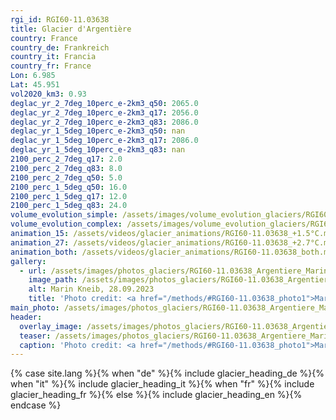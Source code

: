 ```yaml
---
rgi_id: RGI60-11.03638
title: Glacier d'Argentière
country: France
country_de: Frankreich
country_it: Francia
country_fr: France
Lon: 6.985
Lat: 45.951
vol2020_km3: 0.93
deglac_yr_2_7deg_10perc_e-2km3_q50: 2065.0
deglac_yr_2_7deg_10perc_e-2km3_q17: 2056.0
deglac_yr_2_7deg_10perc_e-2km3_q83: 2086.0
deglac_yr_1_5deg_10perc_e-2km3_q50: nan
deglac_yr_1_5deg_10perc_e-2km3_q17: 2086.0
deglac_yr_1_5deg_10perc_e-2km3_q83: nan
2100_perc_2_7deg_q17: 2.0
2100_perc_2_7deg_q83: 8.0
2100_perc_2_7deg_q50: 5.0
2100_perc_1_5deg_q50: 16.0
2100_perc_1_5deg_q17: 12.0
2100_perc_1_5deg_q83: 24.0
volume_evolution_simple: /assets/images/volume_evolution_glaciers/RGI60-11.03638_simple_en.png
volume_evolution_complex: /assets/images/volume_evolution_glaciers/RGI60-11.03638_complex_en.png
animation_15: /assets/videos/glacier_animations/RGI60-11.03638_+1.5°C.mp4
animation_27: /assets/videos/glacier_animations/RGI60-11.03638_+2.7°C.mp4
animation_both: /assets/videos/glacier_animations/RGI60-11.03638_both.mp4
gallery:
  - url: /assets/images/photos_glaciers/RGI60-11.03638_Argentiere_MarinKneib_20230928.jpg
    image_path: /assets/images/photos_glaciers/RGI60-11.03638_Argentiere_MarinKneib_20230928.jpg
    alt: Marin Kneib, 28.09.2023
    title: 'Photo credit: <a href="/methods/#RGI60-11.03638_photo1">Marin Kneib, 28.09.2023</a>'
main_photo: /assets/images/photos_glaciers/RGI60-11.03638_Argentiere_MarinKneib_20230928.jpg
header:
  overlay_image: /assets/images/photos_glaciers/RGI60-11.03638_Argentiere_MarinKneib_20230928.jpg
  teaser: /assets/images/photos_glaciers/RGI60-11.03638_Argentiere_MarinKneib_20230928.jpg
  caption: 'Photo credit: <a href="/methods/#RGI60-11.03638_photo1">Marin Kneib, 28.09.2023</a>'
---
```

{% case site.lang %}{% when "de" %}{% include glacier_heading_de %}{% when "it" %}{% include glacier_heading_it %}{% when "fr" %}{% include glacier_heading_fr %}{% else %}{% include glacier_heading_en %}{% endcase %}